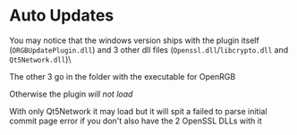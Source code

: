 # Auto Updates

You may notice that the windows version ships with the plugin itself (``ORGBUpdatePlugin.dll``) and 3 other dll files (``Openssl.dll``/``libcrypto.dll`` and ``Qt5Network.dll``)\

The other 3 go in the folder with the executable for OpenRGB

Otherwise the plugin *will not load*

With only Qt5Network it may load but it will spit a failed to parse initial commit page error if you don't also have the 2 OpenSSL DLLs with it
